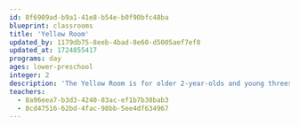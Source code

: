 ```yaml
---
id: 8f6909ad-b9a1-41e8-b54e-b0f90bfc48ba
blueprint: classrooms
title: 'Yellow Room'
updated_by: 1179db75-8eeb-4bad-8e60-d5005aef7ef8
updated_at: 1724855417
programs: day
ages: lower-preschool
integer: 2
description: 'The Yellow Room is for older 2-year-olds and young threes. In this room, we create a close classroom community, welcoming children from the toddler classes and children new to the school. The Yellow Room has a strong focus on communication, social-emotional development, and a strong sense of self and others. Small-world play and storytelling support this learning and the integration of literacy, math, and other academic learning objectives.'
teachers:
  - 8a96eea7-b3d3-4240-83ac-ef1b7b38bab3
  - 8cd47516-62bd-4fac-98bb-5ee4df634967
---
```

